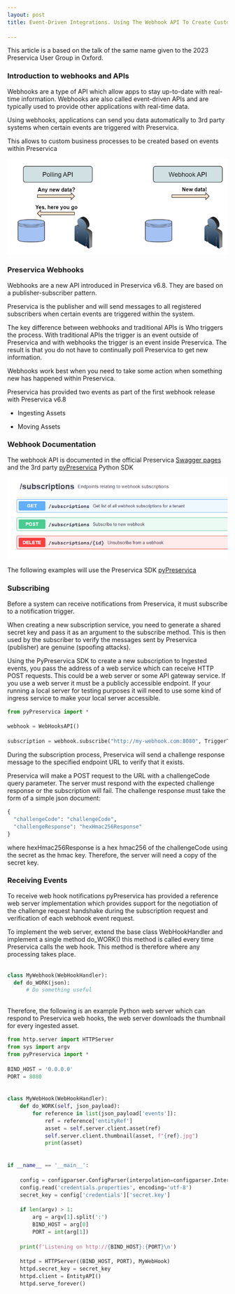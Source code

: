 ```yaml
---
layout: post
title: Event-Driven Integrations. Using The Webhook API To Create Custom Business Processes

---
```


This article is a based on the talk of the same name given to the 2023 Preservica User Group in Oxford.

### Introduction to webhooks and APIs

Webhooks are a type of API which allow apps to stay up-to-date with real-time information. Webhooks are 
also called event-driven APIs and are typically used to provide other applications with real-time data.

Using webhooks, applications can send you data automatically to 3rd party systems when certain events are triggered with
Preservica.

This allows to custom business processes to be created based on events within Preservica

 ![Webhook](/public/images/webhook1.png)


### Preservica Webhooks

Webhooks are a new API introduced in Preservica v6.8.  They are based on a publisher-subscriber pattern.

Preservica is the publisher and will send messages to all registered subscribers when certain events are 
triggered within the system.

The key difference between webhooks and traditional APIs is Who triggers the process. 
With traditional APIs the trigger is an event outside of Preservica and with webhooks the trigger is an 
event inside Preservica. The result is that you do not have to continually poll Preservica to get new information. 

Webhooks work best when you need to take some action when something new has happened within Preservica.

Preservica has provided two events as part of the first webhook release with Preservica v6.8

 
 * Ingesting Assets

 * Moving Assets


### Webhook Documentation

The webhook API is documented in the official Preservica [Swagger pages](https://demo.preservica.com/api/webhook/documentation.html) and the 3rd party [pyPreservica](https://pypreservica.readthedocs.io/en/latest/webhooks.html) Python SDK

 ![Swagger](/public/images/swagg1.png)

The following examples will use the Preservica SDK [pyPreservica](https://pypreservica.readthedocs.io/en/latest/webhooks.html) 

### Subscribing

Before a system can receive notifications from Preservica, it must subscribe to a notification trigger.

When creating a new subscription service, you need to generate a shared secret key and pass it as an argument to the 
subscribe method. This is then used by the subscriber to verify the messages sent by Preservica (publisher) are genuine 
(spoofing attacks). 

Using the PyPreservica SDK to create a new subscription to Ingested events, you pass the address of a web service which
can receive HTTP POST requests. This could be a web server or some API gateway service. If you use a web server it 
must be a publicly accessible endpoint. If your running a local server for testing purposes it will need to use some 
kind of ingress service to make your local server accessible.


```python
from pyPreservica import *

webhook = WebHooksAPI()

subscription = webhook.subscribe("http://my-webhook.com:8080", TriggerType.INDEXED, "my secret key!")

```
During the subscription process, Preservica will send a challenge response message to the specified 
endpoint URL to verify that it exists. 

Preservica will make a POST request to the URL with a challengeCode query parameter. 
The server must respond with the expected challenge response or the subscription will fail. 
The challenge response must take the form of a simple json document:


```python
{
  "challengeCode": "challengeCode",
  "challengeResponse": "hexHmac256Response"
}

```

where hexHmac256Response is a hex hmac256 of the challengeCode using the secret as the hmac key. Therefore,
the server will need a copy of the secret key.


### Receiving Events

To receive web hook notifications pyPreservica has provided a reference web server implementation which provides 
support for the negotiation of the challenge request handshake during the subscription request and 
verification of each webhook event request.

To implement the web server, extend the base class WebHookHandler and implement a 
single method do_WORK() this method is called every time Preservica calls the web hook. 
This method is therefore where any processing takes place. 

```python

class MyWebhook(WebHookHandler):
  def do_WORK(json):
      # Do something useful
   

```

Therefore, the following is an example Python web server which can respond to Preservica web hooks, 
the web server downloads the thumbnail for every ingested asset.

```python
from http.server import HTTPServer
from sys import argv
from pyPreservica import *

BIND_HOST = '0.0.0.0'
PORT = 8080


class MyWebHook(WebHookHandler):
    def do_WORK(self, json_payload):
        for reference in list(json_payload['events']):
            ref = reference['entityRef']
            asset = self.server.client.asset(ref)
            self.server.client.thumbnail(asset, f"{ref}.jpg")
            print(asset)


if __name__ == '__main__':

    config = configparser.ConfigParser(interpolation=configparser.Interpolation())
    config.read('credentials.properties', encoding='utf-8')
    secret_key = config['credentials']['secret.key']

    if len(argv) > 1:
        arg = argv[1].split(':')
        BIND_HOST = arg[0]
        PORT = int(arg[1])

    print(f'Listening on http://{BIND_HOST}:{PORT}\n')

    httpd = HTTPServer((BIND_HOST, PORT), MyWebHook)
    httpd.secret_key = secret_key
    httpd.client = EntityAPI()
    httpd.serve_forever()

```


